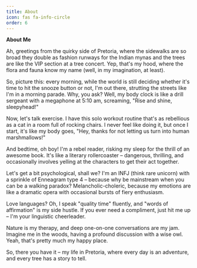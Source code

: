 ```yaml
---
title: About
icon: fas fa-info-circle
order: 6
---
```



**About Me**

Ah, greetings from the quirky side of Pretoria, where the sidewalks are so broad they double as fashion runways for the Indian mynas and the trees are like the VIP section at a tree concert. Yep, that's my hood, where the flora and fauna know my name (well, in my imagination, at least).

So, picture this: every morning, while the world is still deciding whether it's time to hit the snooze button or not, I'm out there, strutting the streets like I'm in a morning parade. Why, you ask? Well, my body clock is like a drill sergeant with a megaphone at 5:10 am, screaming, "Rise and shine, sleepyhead!"

Now, let's talk exercise. I have this solo workout routine that's as rebellious as a cat in a room full of rocking chairs. I never feel like doing it, but once I start, it's like my body goes, "Hey, thanks for not letting us turn into human marshmallows!"

And bedtime, oh boy! I'm a rebel reader, risking my sleep for the thrill of an awesome book. It's like a literary rollercoaster – dangerous, thrilling, and occasionally involves yelling at the characters to get their act together.

Let's get a bit psychological, shall we? I'm an INFJ (think rare unicorn) with a sprinkle of Enneagram type 4 – because why be mainstream when you can be a walking paradox? Melancholic-choleric, because my emotions are like a dramatic opera with occasional bursts of fiery enthusiasm.

Love languages? Oh, I speak "quality time" fluently, and "words of affirmation" is my side hustle. If you ever need a compliment, just hit me up – I'm your linguistic cheerleader.

Nature is my therapy, and deep one-on-one conversations are my jam. Imagine me in the woods, having a profound discussion with a wise owl. Yeah, that's pretty much my happy place.

So, there you have it – my life in Pretoria, where every day is an adventure, and every tree has a story to tell.



